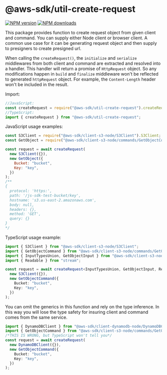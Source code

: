 # @aws-sdk/util-create-request

[![NPM version](https://img.shields.io/npm/v/@aws-sdk/util-create-request/latest.svg)](https://www.npmjs.com/package/@aws-sdk/util-create-request)
[![NPM downloads](https://img.shields.io/npm/dm/@aws-sdk/util-create-request.svg)](https://www.npmjs.com/package/@aws-sdk/util-create-request)

This package provides function to create request object from given client and command.
You can supply either Node client or browser client. A common use case for it can be
generating request object and then supply to presigners to create presigned url.

When calling the `createRequest()`, the `initialize` and `serialize` middlewares
from both client and command are extracted and resolved into a handler. This handler
will return a promise of `HttpRequest` object. So any modifications happen in `build`
and `finalize` middleware won't be reflected to generated `httpRequest` object. For
example, the `Content-Length` header won't be included in the result.

Import:

```javascript
//JavaScript:
const createRequest = require("@aws-sdk/util-create-request").createRequest;
//TypeScript:
import { createRequest } from "@aws-sdk/util-create-request";
```

JavaScript usage examples:

```javascript
const S3Client = require("@aws-sdk/client-s3-node/S3Client").S3Client;
const GetObject = require("@aws-sdk/client-s3-node/commands/GetObjectCommand").GetObjectCommand;

const request = await createRequest(
  new S3Client({}),
  new GetObject({
    Bucket: "bucket",
    Key: "key",
  })
);
/**
{ 
  protocol: 'https:',
  path: '/js-sdk-test-bucket/key',
  hostname: 's3.us-east-2.amazonaws.com',
  body: null,
  headers: {},
  method: 'GET',
  query: {} 
}
*/
```

TypeScript usage example:

```typescript
import { S3Client } from "@aws-sdk/client-s3-node/S3Client";
import { GetObjectCommand } from "@aws-sdk/client-s3-node/commands/GetObjectCommand";
import { InputTypesUnion, GetObjectInput } from "@aws-sdk/client-s3-node/types";
import { Readable } from "stream";

const request = await createRequest<InputTypesUnion, GetObjectInput, Readable>(
  new S3Client({}),
  new GetObjectCommand({
    Bucket: "bucket",
    Key: "key",
  })
);
```

You can omit the generics in this function and rely on the type inference. In this
way you will lose the type safety for insuring client and command comes from the same
service.

```typescript
import { DynamoDBClient } from "@aws-sdk/client-dynamodb-node/DynamoDBClient";
import { GetObjectCommand } from "@aws-sdk/client-s3-node/commands/GetObjectCommand";
/*THIS IS WRONG, but TypeScript won't tell you*/
const request = await createRequest(
  new DynamoDBClient({}),
  new GetObjectCommand({
    Bucket: "bucket",
    Key: "key",
  })
);
```
